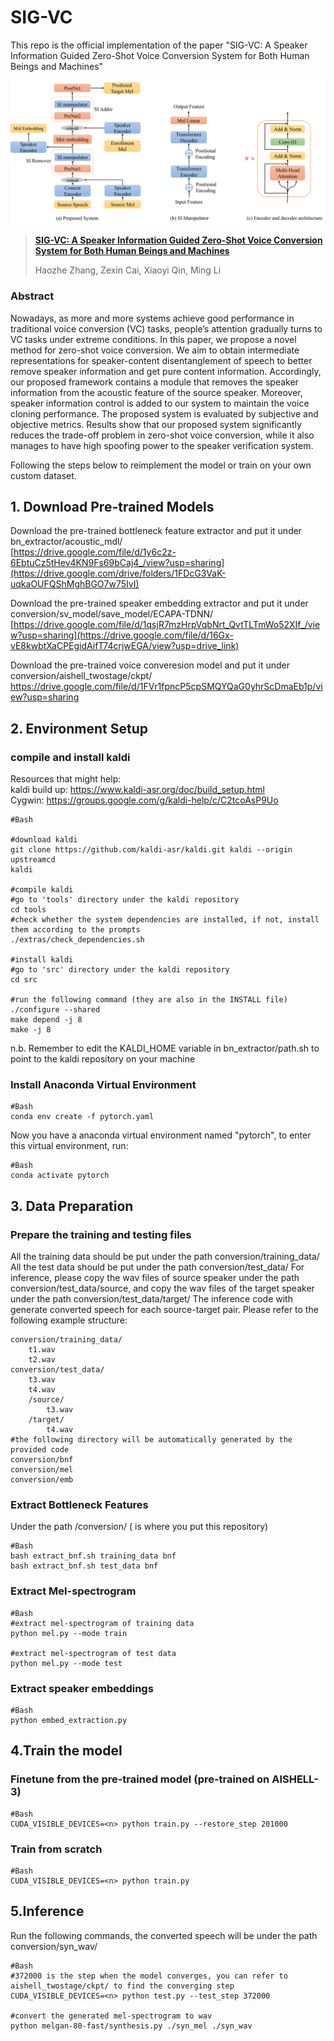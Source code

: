# SIG-VC
This repo is the official implementation of the paper "SIG-VC: A Speaker Information Guided Zero-Shot Voice Conversion System for Both Human Beings and Machines"   

<p align="center"><img src="architecture.png" width="800"/></p>

> [**SIG-VC: A Speaker Information Guided Zero-Shot Voice Conversion System for Both Human Beings and Machines**](https://arxiv.org/abs/2111.03811)
>
> Haozhe Zhang, Zexin Cai, Xiaoyi Qin, Ming Li

### Abstract

Nowadays, as more and more systems achieve good performance in traditional voice conversion (VC) tasks, people’s attention gradually turns to VC tasks under extreme conditions. In this paper, we propose a novel method for zero-shot voice conversion. We aim to obtain intermediate representations for speaker-content disentanglement of speech to better remove speaker information and get pure content information. Accordingly, our proposed framework contains a module that removes the speaker information from the acoustic feature of the source speaker. Moreover, speaker information control is added to our system to maintain the voice cloning performance.
The proposed system is evaluated by subjective and objective metrics. Results show that our proposed system significantly reduces the trade-off problem in zero-shot voice conversion, while it also manages to have high spoofing power to the speaker verification system.

Following the steps below to reimplement the model or train on your own custom dataset.
## 1. Download Pre-trained Models
Download the pre-trained bottleneck feature extractor and put it under bn_extractor/acoustic_mdl/  
[https://drive.google.com/file/d/1y6c2z-6EbtuCz5tHev4KN9Fs69bCaj4_/view?usp=sharing](https://drive.google.com/drive/folders/1FDcG3VaK-uqkaOUFQShMghBGO7w75IvI)

Download the pre-trained speaker embedding extractor and put it under conversion/sv_model/save_model/ECAPA-TDNN/  
[https://drive.google.com/file/d/1qsjR7mzHrpVqbNrt_QvtTLTmWo52XIf_/view?usp=sharing](https://drive.google.com/file/d/16Gx-vE8kwbtXaCPEgidAifT74crjwEGA/view?usp=drive_link)

Download the pre-trained voice converesion model and put it under conversion/aishell_twostage/ckpt/  
https://drive.google.com/file/d/1FVr1fpncP5cpSMQYQaG0yhrScDmaEb1p/view?usp=sharing

## 2. Environment Setup
### compile and install kaldi
Resources that might help:  
    kaldi build up: https://www.kaldi-asr.org/doc/build_setup.html  
    Cygwin: https://groups.google.com/g/kaldi-help/c/C2tcoAsP9Uo  
```
#Bash

#download kaldi
git clone https://github.com/kaldi-asr/kaldi.git kaldi --origin upstreamcd
kaldi

#compile kaldi
#go to 'tools' directory under the kaldi repository
cd tools
#check whether the system dependencies are installed, if not, install them according to the prompts
./extras/check_dependencies.sh

#install kaldi
#go to 'src' directory under the kaldi repository
cd src

#run the following command (they are also in the INSTALL file)
./configure --shared
make depend -j 8
make -j 8
```
n.b. Remember to edit the KALDI_HOME variable in bn_extractor/path.sh to point to the kaldi repository on your machine

### Install Anaconda Virtual Environment
```
#Bash
conda env create -f pytorch.yaml
```
Now you have a anaconda virtual environment named "pytorch", to enter this virtual environment, run:
```
#Bash
conda activate pytorch
```

## 3. Data Preparation
### Prepare the training and testing files
All the training data should be put under the path conversion/training_data/
All the test data should be put under the path conversion/test_data/
For inference, please copy the wav files of source speaker under the path conversion/test_data/source, and copy the wav files of the target speaker under the path conversion/test_data/target/
The inference code with generate converted speech for each source-target pair.
Please refer to the following example structure:
```
conversion/training_data/
    t1.wav
    t2.wav
conversion/test_data/
    t3.wav
    t4.wav
    /source/
        t3.wav
    /target/
        t4.wav
#the following directory will be automatically generated by the provided code
conversion/bnf
conversion/mel
conversion/emb
```

### Extract Bottleneck Features
Under the path <root>/conversion/ (<root> is where you put this repository)
```
#Bash
bash extract_bnf.sh training_data bnf
bash extract_bnf.sh test_data bnf
```

### Extract Mel-spectrogram
```
#Bash
#extract mel-spectrogram of training data
python mel.py --mode train

#extract mel-spectrogram of test data
python mel.py --mode test
```

### Extract speaker embeddings
```
#Bash
python embed_extraction.py
```

## 4.Train the model
### Finetune from the pre-trained model (pre-trained on AISHELL-3)
```
#Bash
CUDA_VISIBLE_DEVICES=<n> python train.py --restore_step 201000
```

### Train from scratch
```
#Bash
CUDA_VISIBLE_DEVICES=<n> python train.py
```

## 5.Inference
Run the following commands, the converted speech will be under the path conversion/syn_wav/
```
#Bash
#372000 is the step when the model converges, you can refer to aishell_twostage/ckpt/ to find the converging step 
CUDA_VISIBLE_DEVICES=<n> python test.py --test_step 372000

#convert the generated mel-spectrogram to wav
python melgan-80-fast/synthesis.py ./syn_mel ./syn_wav
```
